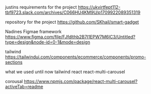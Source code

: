 justins requirements for the project
https://ukvirtfept112-tbf9723.slack.com/archives/C066HU4KM9U/p1709922089351319 

repository for the project
https://github.com/SKhail/smart-gadget

Nadines Figmae framework
https://www.figma.com/file/FJfdlthb2B7I1EPW7M6IC3/Untitled?type=design&node-id=0-1&mode=design

tailwind
https://tailwindui.com/components/ecommerce/components/promo-sections



what we used until now
tailwind
react
react-multi-carousel


corousal
https://www.npmjs.com/package/react-multi-carousel?activeTab=readme





